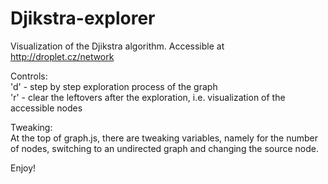 # Djikstra-explorer
Visualization of the Djikstra algorithm. Accessible at http://droplet.cz/network

Controls:  
'd' - step by step exploration process of the graph  
'r' - clear the leftovers after the exploration, i.e. visualization of the accessible nodes

Tweaking:  
At the top of graph.js, there are tweaking variables, namely for the number of nodes, switching to an undirected graph and changing the source node.

Enjoy!

